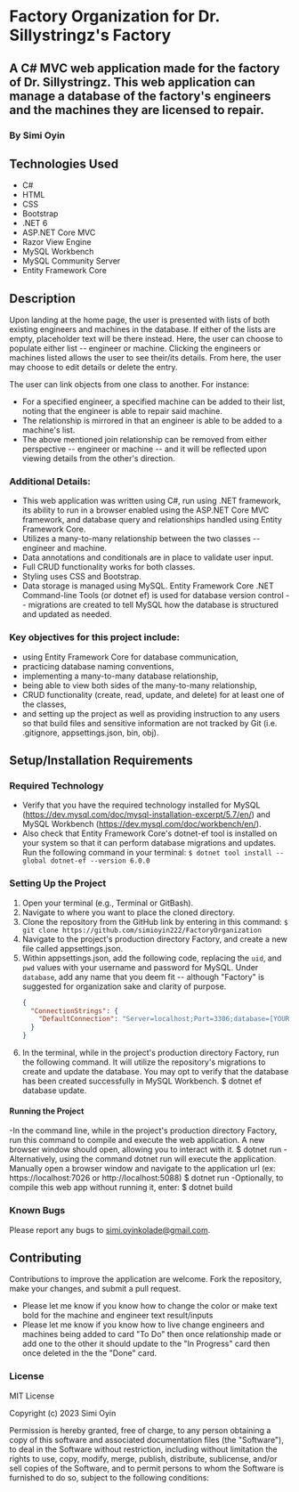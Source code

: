# Factory Organization for Dr. Sillystringz's Factory

## A C# MVC web application made for the factory of Dr. Sillystringz. This web application can manage a database of the factory's engineers and the machines they are licensed to repair.

### By Simi Oyin

## Technologies Used

- C#
- HTML
- CSS
- Bootstrap
- .NET 6
- ASP.NET Core MVC
- Razor View Engine
- MySQL Workbench
- MySQL Community Server
- Entity Framework Core

## Description

Upon landing at the home page, the user is presented with lists of both existing engineers and machines in the database. If either of the lists are empty, placeholder text will be there instead. Here, the user can choose to populate either list -- engineer or machine. Clicking the engineers or machines listed allows the user to see their/its details. From here, the user may choose to edit details or delete the entry.

The user can link objects from one class to another. For instance:

- For a specified engineer, a specified machine can be added to their list, noting that the engineer is able to repair said machine.
- The relationship is mirrored in that an engineer is able to be added to a machine's list.
- The above mentioned join relationship can be removed from either perspective -- engineer or machine -- and it will be reflected upon viewing details from the other's direction.

### Additional Details:

- This web application was written using C#, run using .NET framework, its ability to run in a browser enabled using the ASP.NET Core MVC framework, and database query and relationships handled using Entity Framework Core.
- Utilizes a many-to-many relationship between the two classes -- engineer and machine.
- Data annotations and conditionals are in place to validate user input.
- Full CRUD functionality works for both classes.
- Styling uses CSS and Bootstrap.
- Data storage is managed using MySQL. Entity Framework Core .NET Command-line Tools (or dotnet ef) is used for database version control -- migrations are created to tell MySQL how the database is structured and updated as needed.

### Key objectives for this project include:

- using Entity Framework Core for database communication,
- practicing database naming conventions,
- implementing a many-to-many database relationship,
- being able to view both sides of the many-to-many relationship,
- CRUD functionality (create, read, update, and delete) for at least one of the classes,
- and setting up the project as well as providing instruction to any users so that build files and sensitive information are not tracked by Git (i.e. .gitignore, appsettings.json, bin, obj).

## Setup/Installation Requirements

### Required Technology

- Verify that you have the required technology installed for MySQL (https://dev.mysql.com/doc/mysql-installation-excerpt/5.7/en/) and MySQL Workbench (https://dev.mysql.com/doc/workbench/en/).
- Also check that Entity Framework Core's dotnet-ef tool is installed on your system so that it can perform database migrations and updates. Run the following command in your terminal:
  `$ dotnet tool install --global dotnet-ef --version 6.0.0`

### Setting Up the Project

1. Open your terminal (e.g., Terminal or GitBash).
2. Navigate to where you want to place the cloned directory.
3. Clone the repository from the GitHub link by entering in this command:
   `$ git clone https://github.com/simioyin222/FactoryOrganization`
4. Navigate to the project's production directory Factory, and create a new file called appsettings.json.
5. Within appsettings.json, add the following code, replacing the `uid`, and `pwd` values with your username and password for MySQL. Under `database`, add any name that you deem fit -- although "Factory" is suggested for organization sake and clarity of purpose.
   ```json
   {
     "ConnectionStrings": {
       "DefaultConnection": "Server=localhost;Port=3306;database=[YOUR-DATABASE-NAME-HERE];uid=[YOUR-USERNAME-HERE];pwd=[YOUR-PASSWORD-HERE];"
     }
   }
6. In the terminal, while in the project's production directory Factory, run the following command. It will utilize the repository's migrations to create and update the database. You may opt to verify that the database has been created successfully in MySQL Workbench.
$ dotnet ef database update.


#### Running the Project

-In the command line, while in the project's production directory Factory, run this command to compile and execute the web application. A new browser window should open, allowing you to interact with it.
$ dotnet run
-Alternatively, using the command dotnet run will execute the application. Manually open a browser window and navigate to the application url (ex: https://localhost:7026 or http://localhost:5088)
$ dotnet run
-Optionally, to compile this web app without running it, enter:
$ dotnet build

### Known Bugs
Please report any bugs to simi.oyinkolade@gmail.com.

## Contributing
Contributions to improve the application are welcome. Fork the repository, make your changes, and submit a pull request.
- Please let me know if you know how to change the color or make text bold for the machine and engineer text result/inputs 
- Please let me know if you know how to live change engineers and machines being added to card "To Do"  then once relationship made or add one to the other 
it should update to the "In Progress" card then once deleted in the the "Done" card.

### License

MIT License

Copyright (c) 2023 Simi Oyin

Permission is hereby granted, free of charge, to any person obtaining a copy of this software and associated documentation files (the "Software"), to deal in the Software without restriction, including without limitation the rights to use, copy, modify, merge, publish, distribute, sublicense, and/or sell copies of the Software, and to permit persons to whom the Software is furnished to do so, subject to the following conditions: